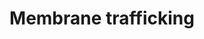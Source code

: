 ---
annotations:
- type: Pathway Ontology
  value: regulatory pathway
authors:
- Mkutmon
- Elisa
- Eweitz
description: 'The secretory membrane system allows a cell to regulate delivery of
  newly synthesized proteins, carbohydrates, and lipids to the cell surface, a necessity
  for growth and homeostasis. The system is made up of distinct organelles, including
  the endoplasmic reticulum (ER), Golgi complex, plasma membrane, and tubulovesicular
  transport intermediates. These organelles mediate intracellular membrane transport
  between themselves and the cell surface. Membrane traffic within this system flows
  along highly organized directional routes. Secretory cargo is synthesized and assembled
  in the ER and then transported to the Golgi complex for further processing and maturation.
  Upon arrival at the trans Golgi network (TGN),  the cargo is sorted and packaged
  into post-Golgi carriers that move through the cytoplasm to fuse with the cell surface.
  This directional membrane flow is balanced by retrieval pathways that bring membrane
  and selected proteins back to the compartment of origin.Original Pathway at Reactome:
  http://www.reactome.org/PathwayBrowser/#DB=gk_current&FOCUS_SPECIES_ID=48887&FOCUS_PATHWAY_ID=199991'
last-edited: 2021-05-21
organisms:
- Bos taurus
redirect_from:
- /index.php/Pathway:WP3212
- /instance/WP3212
schema-jsonld:
- '@context': https://schema.org/
  '@id': https://wikipathways.github.io/pathways/WP3212.html
  '@type': Dataset
  creator:
    '@type': Organization
    name: WikiPathways
  description: 'The secretory membrane system allows a cell to regulate delivery of
    newly synthesized proteins, carbohydrates, and lipids to the cell surface, a necessity
    for growth and homeostasis. The system is made up of distinct organelles, including
    the endoplasmic reticulum (ER), Golgi complex, plasma membrane, and tubulovesicular
    transport intermediates. These organelles mediate intracellular membrane transport
    between themselves and the cell surface. Membrane traffic within this system flows
    along highly organized directional routes. Secretory cargo is synthesized and
    assembled in the ER and then transported to the Golgi complex for further processing
    and maturation. Upon arrival at the trans Golgi network (TGN),  the cargo is sorted
    and packaged into post-Golgi carriers that move through the cytoplasm to fuse
    with the cell surface. This directional membrane flow is balanced by retrieval
    pathways that bring membrane and selected proteins back to the compartment of
    origin.Original Pathway at Reactome: http://www.reactome.org/PathwayBrowser/#DB=gk_current&FOCUS_SPECIES_ID=48887&FOCUS_PATHWAY_ID=199991'
  keywords:
  - Vesicle Cargo
  - VPS28
  - Endosmal Membrane
  - VAMP8
  - ESCRT-II/Cargo
  - UBC(153-228)
  - SEC13
  - Arf1-GDP
  - SAR1B
  - Sar1b:GTP:Sec23p:Sec24p
  - Secretory granule
  - CHMP7
  - Translocation of
  - VPS37C
  - vesicle membrane]
  - Arf1-GTP
  - Complex
  - CHMP2A
  - Bound Cargo
  - SEC24B
  - regulation
  - Coatomer:Arf1-GTP
  - membrane]
  - SEC24C
  - lattice
  - BLOC-1 Complex
  - trafficking and
  - '[endocytic vesicle'
  - SEC31A
  - SEC24D
  - PREB
  - Sar1b:GTP Complex
  - GDP [cytosol]
  - Gap junction
  - BLOC1S3
  - '[lysosomal membrane]'
  - VPS4A
  - Cargo
  - ESCRT-I/Cargo
  - Ubiquinated and PIP3
  - Coatomer:ARFGAP1
  - Membrane
  - GBF1
  - GLUT4 to the Plasma
  - BLOC1S1(1-125)
  - VPS37D
  - AP1G1
  - AP1M2
  - PUM1
  - DTNBP1
  - Triskelion:Vamp
  - UBC(1-76) [endosome
  - Plasma membrane
  - HSPA8
  - RPS27A
  - '[cytosol]'
  - UBC(533-608)
  - Vesicle Destined
  - AP1S2
  - SEC24A
  - Sec24
  - ESCRT-III/Cargo
  - TXNDC5
  - Vamp
  - vesicle interacting
  - CHMP4A
  - vesicle docking and
  - UBC(381-456)
  - VPS37B [endosome
  - SNAP23
  - SEC23A
  - SH3GL2
  - Pi
  - AP1S3
  - Cargo:AP-1:Beta-arrestin:Vamp:Clathrin
  - AP1M1
  - Vamp8:SNAP23:Syn4
  - Vamp2:SNAP23:Syn4
  - ESCRT-III
  - HSC70:Auxillin
  - DNM2
  - AP1S1
  - VAMP7 [lysosomal
  - ESCRT-0/Cargo
  - UBC(229-304)
  - VAMP2
  - ADP
  - SNF8
  - BLOC1S6
  - COPE
  - Golgi-associated
  - Coatomer:Arf1-GTP:GAP
  - '[endosome membrane]'
  - Sar1b:GTP:Sec23p:Sec24p:Sec13p:Sec31p
  - Lysosome Destined
  - UBC(457-532)
  - Sar1b:GDP Complex
  - ARCN1
  - Vamp7:SNAP23:Syn4
  - Sar1b:Sec23p:Sec24p:Sec13p:Sec31p
  - STAM2
  - GTP [cytosol]
  - Lysosome Cargo
  - Coatomer:GAP Lattice
  - VPS36
  - Clathrin light chain
  - GDP
  - complex
  - ARF1
  - CLTC-1 [cytosol]
  - COPB1
  - Triskelion:Dynamin:Endophilin
  - ATP
  - CLINT1
  - TSG101
  - COPG1
  - CHMP4C
  - Ferritin Complex
  - Clathrin Triskelion
  - DNAJC6
  - CNO
  - ESCRT-II
  - SH3D19
  - Lysosome
  - CHMP2B
  - GTP
  - STX4
  - CHMP6
  - ARFGAP3
  - UBC(77-152)
  - VPS25
  - PI(3,4,5)P3
  - STAM
  - CHMP2
  - CHMP4B
  - FTH1(2-183)
  - Cargo:AP-1:Beta-arrestin:Clathrin
  - VTA1
  - VPS37A
  - FTL [cytosol]
  - CHMP4
  - Vps/Vta1
  - UBA52
  - ESCRT-I
  - Coatomer:Arf1-GDP:GAP
  - AP1B1
  - UBC(609-684)
  - CHMP3
  - ESCRT-0
  - NAPA
  - Lattice
  - docking and fusion
  - Sec23p:Sec24p
  - UBB
  - VAMP7
  - AP-1 Complex
  - CHMP5
  - fusion complex
  - proteins
  - HGS
  - COPB2
  - UBC(1-76) [endocytic
  - Cargo:AP-1:Arf1-GTP:beta-Arrestin-1:Vamp
  - VPS4B
  - ARRB1
  - COPA
  - COPZ1
  - UBC(305-380)
  - Coatomer
  license: CC0
  name: Membrane trafficking
seo: CreativeWork
title: Membrane trafficking
wpid: WP3212
---